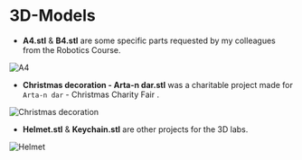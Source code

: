 # 3D-Models


- **A4.stl** & **B4.stl** are some specific parts requested by my colleagues from the Robotics Course.

![A4](https://i.imgur.com/yTNCJab.jpg)
- **Christmas decoration - Arta-n dar.stl** was a charitable project made for `Arta-n dar` - Christmas Charity Fair .

![Christmas decoration](https://i.imgur.com/qmRMErU.jpg)
- **Helmet.stl** & **Keychain.stl** are other projects for the 3D labs.

![Helmet](https://i.imgur.com/l5pNVN5.jpg)
